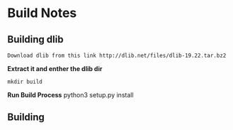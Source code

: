# Build Notes


## Building dlib

    Download dlib from this link http://dlib.net/files/dlib-19.22.tar.bz2


**Extract it and enther the dlib dir**

    mkdir build 

**Run Build Process**
    python3 setup.py install



## Building 

